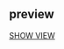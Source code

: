 ## preview


[SHOW VIEW](https://mermaid.live/view#pako:eNptjc1OwzAQhF9ltecost2GpJaKoOXIiSPyxao3P1JsV8ZWC1HeHTsScGFP-83O7Cx48YZQYj_722XUIcLrm3IAz0D86Xh8hFOhE5DY6FwoXxbQbrI6koQYEsG66eI_HSscwmRQFqFCS8HqgriUjMI4kiWFMq-Gep3mqFC5Nceu2r17b3-SwadhRNnr-SNTuppc8zLpIeg_CzlD4eyTiyib7QPKBe8o-eGh5qzje8H3B5GXCj-zRdQNY0zs2lbsuqYRa4VfWyWru7acfoev32ROWlI)
